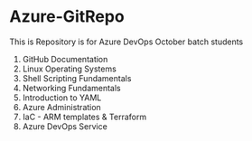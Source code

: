# Azure-GitRepo
This is Repository is for Azure DevOps October batch students

1. GitHub Documentation
2. Linux Operating Systems
3. Shell Scripting Fundamentals
4. Networking Fundamentals
5. Introduction to YAML
4. Azure Administration
5. IaC - ARM templates & Terraform
6. Azure DevOps Service
